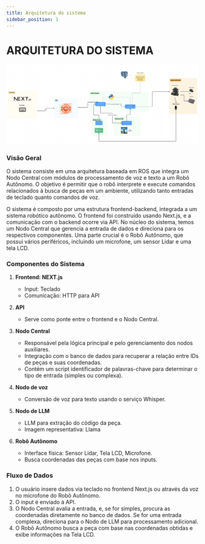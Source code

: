 ```yaml
---
title: Arquitetura do sistema
sidebar_position: 1
---
```

# ARQUITETURA DO SISTEMA 

![Arquitetura do sistema](../../assets/arquitetura_do_sistema.png)

### Visão Geral
O sistema consiste em uma arquitetura baseada em ROS que integra um Nodo Central com módulos de processamento de voz e texto a um Robô Autônomo. O objetivo é permitir que o robô interprete e execute comandos relacionados à busca de peças em um ambiente, utilizando tanto entradas de teclado quanto comandos de voz.

O sistema é composto por uma estrutura frontend-backend, integrada a um sistema robótico autônomo. O frontend foi construído usando Next.js, e a comunicação com o backend ocorre via API. No núcleo do sistema, temos um Nodo Central que gerencia a entrada de dados e direciona para os respectivos componentes. Uma parte crucial é o Robô Autônomo, que possui vários periféricos, incluindo um microfone, um sensor Lidar e uma tela LCD.

### Componentes do Sistema

1. **Frontend: NEXT.js**
   - Input: Teclado
   - Comunicação: HTTP para API

2. **API**
   - Serve como ponte entre o frontend e o Nodo Central.

3. **Nodo Central**
   - Responsável pela lógica principal e pelo gerenciamento dos nodos auxiliares.
   - Integração com o banco de dados para recuperar a relação entre IDs de peças e suas coordenadas.
   - Contém um script identificador de palavras-chave para determinar o tipo de entrada (simples ou complexa).

4. **Nodo de voz**
   - Conversão de voz para texto usando o serviço Whisper.

5. **Nodo de LLM**
   - LLM para extração do código da peça.
   - Imagem representativa: Llama

6. **Robô Autônomo**
   - Interface física: Sensor Lidar, Tela LCD, Microfone.
   - Busca coordenadas das peças com base nos inputs.

### Fluxo de Dados

1. O usuário insere dados via teclado no frontend Next.js ou através da voz no microfone do Robô Autônomo.
2. O input é enviado à API.
3. O Nodo Central avalia a entrada, e, se for simples, procura as coordenadas diretamente no banco de dados. Se for uma entrada complexa, direciona para o Nodo de LLM para processamento adicional.
4. O Robô Autônomo busca a peça com base nas coordenadas obtidas e exibe informações na Tela LCD.
